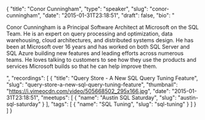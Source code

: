 {
  "title": "Conor Cunningham",
  "type": "speaker",
  "slug": "conor-cunningham",
  "date": "2015-01-31T23:18:51",
  "draft": false,
  "bio": "<p>Conor Cunningham is a Principal Software Architect at Microsoft on the SQL Team. He is an expert on query processing and optimization, data warehousing, cloud architectures, and distributed systems design. He has been at Microsoft over 16 years and has worked on both SQL Server and SQL Azure building new features and leading efforts across numerous teams. He loves talking to customers to see how they use the products and services Microsoft builds so that he can help improve them.</p>",
  "recordings": [
    {
      "title": "Query Store - A New SQL Query Tuning Feature",
      "slug": "query-store-a-new-sql-query-tuning-feature",
      "thumbnail": "https://i.vimeocdn.com/video/505668502_295x166.jpg",
      "date": "2015-01-31T23:18:51",
      "meetups": [
        {
          "name": "Austin SQL Saturday",
          "slug": "austin-sql-saturday"
        }
      ],
      "tags": [
        {
          "name": "SQL Tuning",
          "slug": "sql-tuning"
        }
      ]
    }
  ]
}